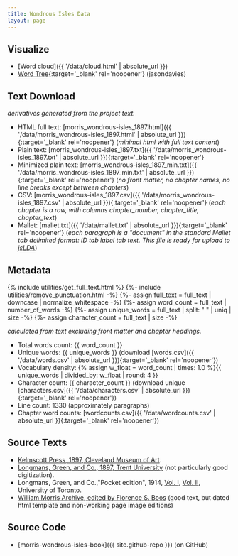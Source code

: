 ```yaml
---
title: Wondrous Isles Data
layout: page
---
```


## Visualize

- [Word cloud]({{ '/data/cloud.html' | absolute_url }})
- [Word Tree](https://www.jasondavies.com/wordtree/?source=https%3A%2F%2Fevanwill.github.io%2Fmorris-wondrous-isles-book%2Fdata%2Fmorris_wondrous-isles_1897.txt){:target='_blank' rel='noopener'} (jasondavies)

## Text Download

*derivatives generated from the project text.*

- HTML full text: [morris_wondrous-isles_1897.html]({{ '/data/morris_wondrous-isles_1897.html' | absolute_url }}){:target='_blank' rel='noopener'} (*minimal html with full text content*)
- Plain text: [morris_wondrous-isles_1897.txt]({{ '/data/morris_wondrous-isles_1897.txt' | absolute_url }}){:target='_blank' rel='noopener'}
- Minimized plain text: [morris_wondrous-isles_1897_min.txt]({{ '/data/morris_wondrous-isles_1897_min.txt' | absolute_url }}){:target='_blank' rel='noopener'} (*no front matter, no chapter names, no line breaks except between chapters*)
- CSV: [morris_wondrous-isles_1897.csv]({{ '/data/morris_wondrous-isles_1897.csv' | absolute_url }}){:target='_blank' rel='noopener'} (*each chapter is a row, with columns chapter_number, chapter_title, chapter_text*)
- Mallet: [mallet.txt]({{ '/data/mallet.txt' | absolute_url }}){:target='_blank' rel='noopener'} (*each paragraph is a "document" in the standard Mallet tab delimited format: ID tab label tab text. This file is ready for upload to [jsLDA](https://mimno.infosci.cornell.edu/jsLDA/)*)

## Metadata

{% include utilities/get_full_text.html %}
{%- include utilities/remove_punctuation.html -%}
{%- assign full_text = full_text | downcase | normalize_whitespace -%}
{%- assign word_count = full_text | number_of_words -%}
{%- assign unique_words = full_text | split: " " | uniq | size -%}
{%- assign character_count = full_text | size -%}

*calculated from text excluding front matter and chapter headings.*

- Total words count: {{ word_count }}
- Unique words: {{ unique_words }} (download [words.csv]({{ '/data/words.csv' | absolute_url }}){:target='_blank' rel='noopener'})
- Vocabulary density: {% assign w_float = word_count | times: 1.0 %}{{ unique_words | divided_by: w_float | round: 4 }}
- Character count: {{ character_count }} (download unique [characters.csv]({{ '/data/characters.csv' | absolute_url }}){:target='_blank' rel='noopener'})
- Line count: 1330 (approximately paragraphs)
- Chapter word counts: [wordcounts.csv]({{ '/data/wordcounts.csv' | absolute_url }}{:target='_blank' rel='noopener'})

## Source Texts

- [Kelmscott Press, 1897, Cleveland Museum of Art](https://archive.org/details/MorrisWaterWondrousIsles).
- [Longmans, Green, and Co., 1897, Trent University](https://archive.org/details/waterofwondrousi0000morr) (not particularly good digitization).
- Longmans, Green, and Co.,"Pocket edition", 1914, [Vol. I](https://archive.org/details/waterofwondrousi01morruoft), [Vol. II](https://archive.org/details/waterofwondrousi02morruoft), University of Toronto.
- [William Morris Archive, edited by Florence S. Boos](http://morrisedition.lib.uiowa.edu/waterwondrousisles.html) (good text, but dated html template and non-working page image editions)

## Source Code

- [morris-wondrous-isles-book]({{ site.github-repo }}) (on GitHub)

